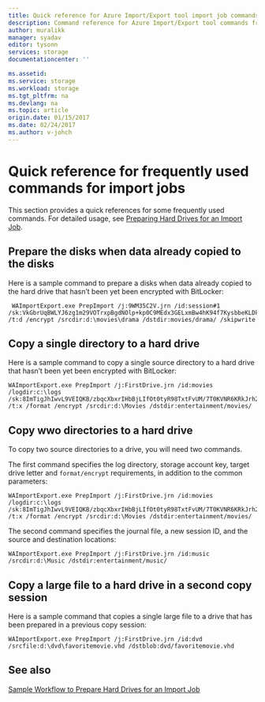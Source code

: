 ```yaml
---
title: Quick reference for Azure Import/Export tool import job commands | Azure
description: Command reference for Azure Import/Export tool commands frequently used for import jobs. This refers to v1 of the Import/Export tool.
author: muralikk
manager: syadav
editor: tysonn
services: storage
documentationcenter: ''

ms.assetid:
ms.service: storage
ms.workload: storage
ms.tgt_pltfrm: na
ms.devlang: na
ms.topic: article
origin.date: 01/15/2017
ms.date: 02/24/2017
ms.author: v-johch
---
```


# Quick reference for frequently used commands for import jobs
This section provides a quick references for some frequently used commands. For detailed usage, see [Preparing Hard Drives for an Import Job](./storage-import-export-tool-preparing-hard-drives-import-v1.md).  

## Prepare the disks when data already copied to the disks
 Here is a sample command to prepare a disks when data already copied to the hard drive that hasn’t been yet been encrypted with BitLocker:  

 ```
  WAImportExport.exe PrepImport /j:9WM35C2V.jrn /id:session#1 /sk:VkGbrUqBWLYJ6zg1m29VOTrxpBgdNOlp+kp0C9MEdx3GELxmBw4hK94f7KysbbeKLDksg7VoN1W/a5UuM2zNgQ== /t:d /encrypt /srcdir:d:\movies\drama /dstdir:movies/drama/ /skipwrite
 ```

## Copy a single directory to a hard drive  
 Here is a sample command to copy a single source directory to a hard drive that hasn’t been yet been encrypted with BitLocker:  

    WAImportExport.exe PrepImport /j:FirstDrive.jrn /id:movies /logdir:c:\logs /sk:8ImTigJhIwvL9VEIQKB/zbqcXbxrIHbBjLIfOt0tyR98TxtFvUM/7T0KVNR6KRkJrh26u5I8hTxTLM2O1aDVqg== /t:x /format /encrypt /srcdir:d:\Movies /dstdir:entertainment/movies/  

## Copy wwo directories to a hard drive  
 To copy two source directories to a drive, you will need two commands.  

 The first command specifies the log directory, storage account key, target drive letter and `format/encrypt` requirements, in addition to the common parameters:  

    WAImportExport.exe PrepImport /j:FirstDrive.jrn /id:movies /logdir:c:\logs /sk:8ImTigJhIwvL9VEIQKB/zbqcXbxrIHbBjLIfOt0tyR98TxtFvUM/7T0KVNR6KRkJrh26u5I8hTxTLM2O1aDVqg== /t:x /format /encrypt /srcdir:d:\Movies /dstdir:entertainment/movies/  

 The second command specifies the journal file, a new session ID, and the source and destination locations:  

    WAImportExport.exe PrepImport /j:FirstDrive.jrn /id:music /srcdir:d:\Music /dstdir:entertainment/music/  

## Copy a large file to a hard drive in a second copy session  
 Here is a sample command that copies a single large file to a drive that has been prepared in a previous copy session:  

    WAImportExport.exe PrepImport /j:FirstDrive.jrn /id:dvd /srcfile:d:\dvd\favoritemovie.vhd /dstblob:dvd/favoritemovie.vhd  

## See also  
 [Sample Workflow to Prepare Hard Drives for an Import Job](./storage-import-export-tool-sample-preparing-hard-drives-import-job-workflow-v1.md)